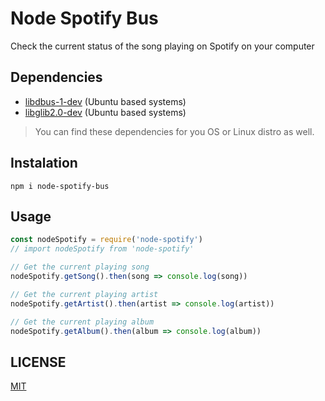 # Node Spotify Bus

Check the current status of the song playing on Spotify on your computer

## Dependencies

* [libdbus-1-dev](https://packages.ubuntu.com/xenial/libdbus-1-dev) (Ubuntu
  based systems)
* [libglib2.0-dev](https://packages.ubuntu.com/xenial/libglib2.0-dev) (Ubuntu
  based systems)

> You can find these dependencies for you OS or Linux distro as well.

## Instalation

`npm i node-spotify-bus`

## Usage

```js
const nodeSpotify = require('node-spotify')
// import nodeSpotify from 'node-spotify'

// Get the current playing song
nodeSpotify.getSong().then(song => console.log(song))

// Get the current playing artist
nodeSpotify.getArtist().then(artist => console.log(artist))

// Get the current playing album
nodeSpotify.getAlbum().then(album => console.log(album))
```


## LICENSE

[MIT](https://github.com/vitorfreitas/node-spotify-status/blob/master/LICENSE)
